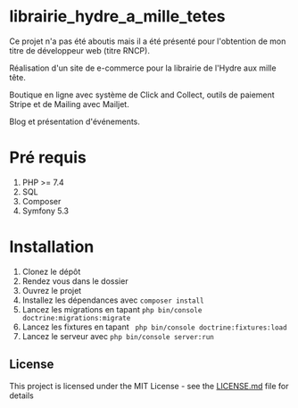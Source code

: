 # librairie_hydre_a_mille_tetes

Ce projet n'a pas été aboutis mais il a été présenté pour l'obtention de mon titre de développeur web (titre RNCP).

Réalisation d'un site de e-commerce pour la librairie de l'Hydre aux mille tête.

Boutique en ligne avec système de Click and Collect, outils de paiement Stripe et de Mailing avec Mailjet.

Blog et présentation d'événements.

# Pré requis

1. PHP >= 7.4
2. SQL
3. Composer
4. Symfony 5.3


# Installation

1. Clonez le dépôt
2. Rendez vous dans le dossier
3. Ouvrez le projet
4. Installez les dépendances avec `` composer install ``
5. Lancez les migrations en tapant  `` php bin/console doctrine:migrations:migrate ``
6. Lancez les fixtures en tapant  `` php bin/console doctrine:fixtures:load ``
7. Lancez le serveur avec `` php bin/console server:run ``


## License

This project is licensed under the MIT License - see the [LICENSE.md](LICENSE.md) file for details

